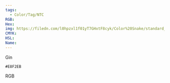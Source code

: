 ```yaml
---
tags:
  - Color/Tag/NTC
RGB:
Hex:
img: https://filedn.com/l0hpzxl1f01yT7GHxtF8cyk/Color%20Snake/standard_csv_to_svg//E8F2EB.svg
CMYK:
HSL:
Name:
---
```

Gin
```palette
#E8F2EB
```
RGB
